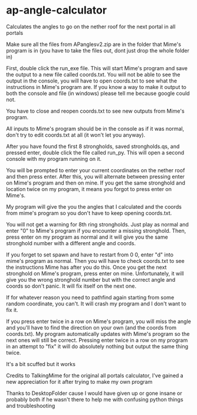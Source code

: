 # ap-angle-calculator
Calculates the angles to go on the nether roof for the next portal in all portals

Make sure all the files from APanglesv2.zip are in the folder that Mime's program is in (you have to take the files out, dont just drop the whole folder in)

First, double click the run_exe file. This will start Mime's program and save the output to a new file called coords.txt. You will not be able to see the output in the console, you will have to open coords.txt to see what the instructions in Mime's program are. If you know a way to make it output to both the console and file (in windows) please tell me because google could not.

You have to close and reopen coords.txt to see new outputs from Mime's program.

All inputs to Mime's program should be in the console as if it was normal, don't try to edit coords.txt at all (it won't let you anyway).

After you have found the first 8 strongholds, saved strongholds.qs, and pressed enter, double click the file called run_py. This will open a second console with my program running on it.

You will be prompted to enter your current coordinates on the nether roof and then press enter. After this, you will alternate between pressing enter on Mime's program and then on mine. If you get the same stronghold and location twice on my program, it means you forgot to press enter on Mime's.

My program will give the you the angles that I calculated and the coords from mime's program so you don't have to keep opening coords.txt.

You will not get a warning for 8th ring strongholds. Just play as normal and enter "0" to Mime's program if you encounter a missing stronghold. Then, press enter on my program as normal and it will give you the same stronghold number with a different angle and coords.

If you forget to set spawn and have to restart from 0 0, enter "d" into mime's program as normal. Then you will have to check coords.txt to see the instructions Mime has after you do this. Once you get the next stronghold on Mime's program, press enter on mine. Unfortunately, it will give you the wrong stronghold number but with the correct angle and coords so don't panic. It will fix itself on the next one.

If for whatever reason you need to pathfind again starting from some random coordinate, you can't. It will crash my program and I don't want to fix it.

If you press enter twice in a row on Mime's program, you will miss the angle and you'll have to find the direction on your own (and the coords from coords.txt). My program automatically updates with Mime's program so the next ones will still be correct. Pressing enter twice in a row on my program in an attempt to "fix" it will do absolutely nothing but output the same thing twice.

It's a bit scuffed but it works


Credits to TalkingMime for the original all portals calculator, I've gained a new appreciation for it after trying to make my own program

Thanks to DesktopFolder cause I would have given up or gone insane or probably both if he wasn't there to help me with confusing python things and troubleshooting



